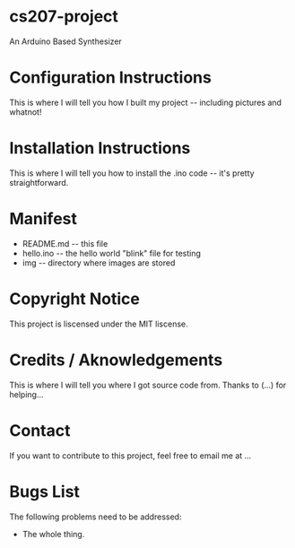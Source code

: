 # cs207-project
An Arduino Based Synthesizer

# Configuration Instructions
This is where I will tell you how I built my project -- including pictures and whatnot!

# Installation Instructions
This is where I will tell you how to install the .ino code -- it's pretty straightforward.

# Manifest
* README.md -- this file
* hello.ino -- the hello world "blink" file for testing
* img -- directory where images are stored

# Copyright Notice
This project is liscensed under the MIT liscense. 

# Credits / Aknowledgements 
This is where I will tell you where I got source code from. 
Thanks to (...) for helping...

# Contact
If you want to contribute to this project, feel free to email me at ...

# Bugs List
The following problems need to be addressed: 
* The whole thing. 

